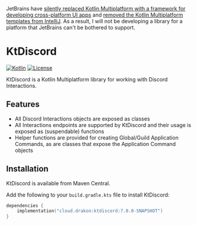 JetBrains have [silently replaced Kotlin Multiplatform with a framework for developing cross-platform UI apps](https://www.jetbrains.com/kotlin-multiplatform/) and [removed the Kotlin Multiplatform templates from IntelliJ](https://youtrack.jetbrains.com/issue/KTIJ-27727/disappeared-new-kotlin-multiplatform-project-wizard-with-kotlin-plugin1.9.20#focus=Comments-27-8340985.0-0). As a result, I will not be developing a library for a platform that JetBrains can't be bothered to support.

# KtDiscord

[![Kotlin](https://img.shields.io/badge/kotlin-1.9.0-blue.svg?logo=kotlin)](http://kotlinlang.org)
[![License](https://img.shields.io/github/license/TempestProject/KtDiscord)](https://www.gnu.org/licenses/agpl-3.0.en.html)

KtDiscord is a Kotlin Multiplatform library for working with Discord Interactions.

## Features

* All Discord Interactions objects are exposed as classes
* All Interactions endpoints are supported by KtDiscord and their usage is exposed as (suspendable) functions
* Helper functions are provided for creating Global/Guild Application Commands, as are classes that expose the
  Application Command objects

## Installation

KtDiscord is available from Maven Central.

Add the following to your `build.gradle.kts` file to install KtDiscord:

```kotlin
dependencies {
    implementation("cloud.drakon:ktdiscord:7.0.0-SNAPSHOT")
}
```
